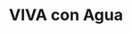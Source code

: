---
title: VIVA con Agua
favicon: favicon.png
logo: logo_black.svg
heading: Spende_deinen_Becher_header.svg
splashes: splashes.svg
festival: false
header_img: background_big.jpg
banner_color: 0a6b91
cup: cup.svg
iframe: <iframe></iframe>
text: 
- first: <span>So schön wärs gewesen:</span>
        Sonne, Musik, tanzen und<br>feiern bis zum Morgen ...
- second: ... und ganz nebenbei Gutes tun.
- third: Wird verwandeln deinen leeren Becher in sauberes Trinkwasser
pics: 
- title: Pic_1
  url: Bild01_900x600.jpg
  alt: testo      
- title: Pic_2
  url: Bild02_900x600.jpg
  alt: testo      
- title: Pic_3
  url: Bild03_900x600.jpg
  alt: testo      
- title: Pic_4
  url: Bild04_900x600.jpg
  alt: testo   
---